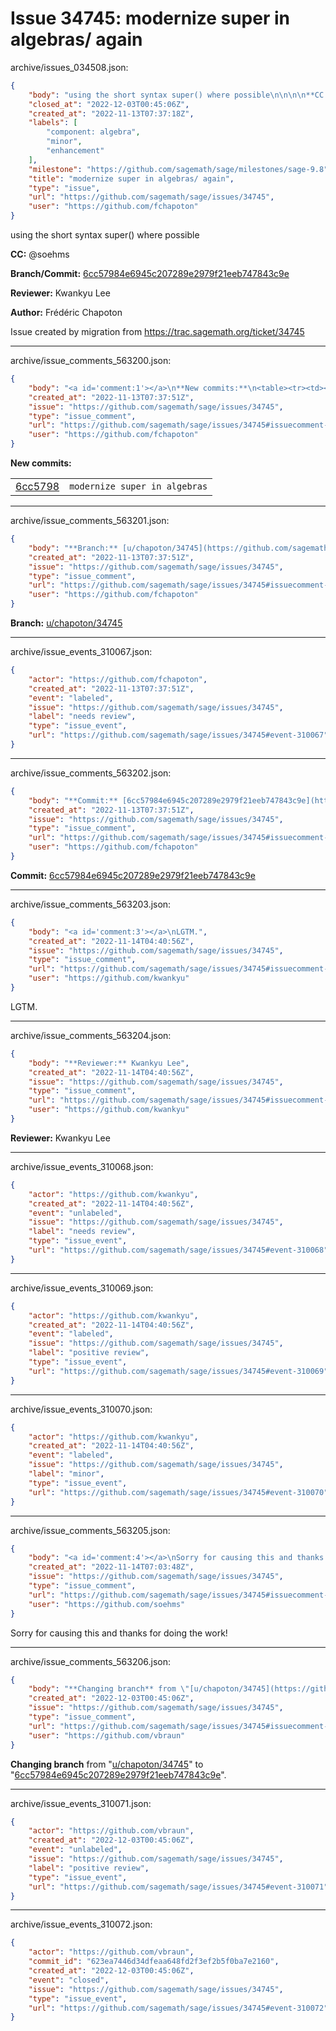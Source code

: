 # Issue 34745: modernize super in algebras/ again

archive/issues_034508.json:
```json
{
    "body": "using the short syntax super() where possible\n\n\n\n**CC:**  @soehms\n\n**Branch/Commit:** [6cc57984e6945c207289e2979f21eeb747843c9e](https://github.com/sagemath/sagetrac-mirror/commit/6cc57984e6945c207289e2979f21eeb747843c9e)\n\n**Reviewer:** Kwankyu Lee\n\n**Author:** Fr\u00e9d\u00e9ric Chapoton\n\nIssue created by migration from https://trac.sagemath.org/ticket/34745\n\n",
    "closed_at": "2022-12-03T00:45:06Z",
    "created_at": "2022-11-13T07:37:18Z",
    "labels": [
        "component: algebra",
        "minor",
        "enhancement"
    ],
    "milestone": "https://github.com/sagemath/sage/milestones/sage-9.8",
    "title": "modernize super in algebras/ again",
    "type": "issue",
    "url": "https://github.com/sagemath/sage/issues/34745",
    "user": "https://github.com/fchapoton"
}
```
using the short syntax super() where possible



**CC:**  @soehms

**Branch/Commit:** [6cc57984e6945c207289e2979f21eeb747843c9e](https://github.com/sagemath/sagetrac-mirror/commit/6cc57984e6945c207289e2979f21eeb747843c9e)

**Reviewer:** Kwankyu Lee

**Author:** Frédéric Chapoton

Issue created by migration from https://trac.sagemath.org/ticket/34745





---

archive/issue_comments_563200.json:
```json
{
    "body": "<a id='comment:1'></a>\n**New commits:**\n<table><tr><td><a href=\"https://github.com/sagemath/sagetrac-mirror/commit/6cc57984e6945c207289e2979f21eeb747843c9e\">6cc5798</a></td><td><code>modernize super in algebras</code></td></tr></table>\n",
    "created_at": "2022-11-13T07:37:51Z",
    "issue": "https://github.com/sagemath/sage/issues/34745",
    "type": "issue_comment",
    "url": "https://github.com/sagemath/sage/issues/34745#issuecomment-563200",
    "user": "https://github.com/fchapoton"
}
```

<a id='comment:1'></a>
**New commits:**
<table><tr><td><a href="https://github.com/sagemath/sagetrac-mirror/commit/6cc57984e6945c207289e2979f21eeb747843c9e">6cc5798</a></td><td><code>modernize super in algebras</code></td></tr></table>




---

archive/issue_comments_563201.json:
```json
{
    "body": "**Branch:** [u/chapoton/34745](https://github.com/sagemath/sagetrac-mirror/tree/u/chapoton/34745)",
    "created_at": "2022-11-13T07:37:51Z",
    "issue": "https://github.com/sagemath/sage/issues/34745",
    "type": "issue_comment",
    "url": "https://github.com/sagemath/sage/issues/34745#issuecomment-563201",
    "user": "https://github.com/fchapoton"
}
```

**Branch:** [u/chapoton/34745](https://github.com/sagemath/sagetrac-mirror/tree/u/chapoton/34745)



---

archive/issue_events_310067.json:
```json
{
    "actor": "https://github.com/fchapoton",
    "created_at": "2022-11-13T07:37:51Z",
    "event": "labeled",
    "issue": "https://github.com/sagemath/sage/issues/34745",
    "label": "needs review",
    "type": "issue_event",
    "url": "https://github.com/sagemath/sage/issues/34745#event-310067"
}
```



---

archive/issue_comments_563202.json:
```json
{
    "body": "**Commit:** [6cc57984e6945c207289e2979f21eeb747843c9e](https://github.com/sagemath/sagetrac-mirror/commit/6cc57984e6945c207289e2979f21eeb747843c9e)",
    "created_at": "2022-11-13T07:37:51Z",
    "issue": "https://github.com/sagemath/sage/issues/34745",
    "type": "issue_comment",
    "url": "https://github.com/sagemath/sage/issues/34745#issuecomment-563202",
    "user": "https://github.com/fchapoton"
}
```

**Commit:** [6cc57984e6945c207289e2979f21eeb747843c9e](https://github.com/sagemath/sagetrac-mirror/commit/6cc57984e6945c207289e2979f21eeb747843c9e)



---

archive/issue_comments_563203.json:
```json
{
    "body": "<a id='comment:3'></a>\nLGTM.",
    "created_at": "2022-11-14T04:40:56Z",
    "issue": "https://github.com/sagemath/sage/issues/34745",
    "type": "issue_comment",
    "url": "https://github.com/sagemath/sage/issues/34745#issuecomment-563203",
    "user": "https://github.com/kwankyu"
}
```

<a id='comment:3'></a>
LGTM.



---

archive/issue_comments_563204.json:
```json
{
    "body": "**Reviewer:** Kwankyu Lee",
    "created_at": "2022-11-14T04:40:56Z",
    "issue": "https://github.com/sagemath/sage/issues/34745",
    "type": "issue_comment",
    "url": "https://github.com/sagemath/sage/issues/34745#issuecomment-563204",
    "user": "https://github.com/kwankyu"
}
```

**Reviewer:** Kwankyu Lee



---

archive/issue_events_310068.json:
```json
{
    "actor": "https://github.com/kwankyu",
    "created_at": "2022-11-14T04:40:56Z",
    "event": "unlabeled",
    "issue": "https://github.com/sagemath/sage/issues/34745",
    "label": "needs review",
    "type": "issue_event",
    "url": "https://github.com/sagemath/sage/issues/34745#event-310068"
}
```



---

archive/issue_events_310069.json:
```json
{
    "actor": "https://github.com/kwankyu",
    "created_at": "2022-11-14T04:40:56Z",
    "event": "labeled",
    "issue": "https://github.com/sagemath/sage/issues/34745",
    "label": "positive review",
    "type": "issue_event",
    "url": "https://github.com/sagemath/sage/issues/34745#event-310069"
}
```



---

archive/issue_events_310070.json:
```json
{
    "actor": "https://github.com/kwankyu",
    "created_at": "2022-11-14T04:40:56Z",
    "event": "labeled",
    "issue": "https://github.com/sagemath/sage/issues/34745",
    "label": "minor",
    "type": "issue_event",
    "url": "https://github.com/sagemath/sage/issues/34745#event-310070"
}
```



---

archive/issue_comments_563205.json:
```json
{
    "body": "<a id='comment:4'></a>\nSorry for causing this and thanks for doing the work!",
    "created_at": "2022-11-14T07:03:48Z",
    "issue": "https://github.com/sagemath/sage/issues/34745",
    "type": "issue_comment",
    "url": "https://github.com/sagemath/sage/issues/34745#issuecomment-563205",
    "user": "https://github.com/soehms"
}
```

<a id='comment:4'></a>
Sorry for causing this and thanks for doing the work!



---

archive/issue_comments_563206.json:
```json
{
    "body": "**Changing branch** from \"[u/chapoton/34745](https://github.com/sagemath/sagetrac-mirror/tree/u/chapoton/34745)\" to \"[6cc57984e6945c207289e2979f21eeb747843c9e](https://github.com/sagemath/sagetrac-mirror/commit/6cc57984e6945c207289e2979f21eeb747843c9e)\".",
    "created_at": "2022-12-03T00:45:06Z",
    "issue": "https://github.com/sagemath/sage/issues/34745",
    "type": "issue_comment",
    "url": "https://github.com/sagemath/sage/issues/34745#issuecomment-563206",
    "user": "https://github.com/vbraun"
}
```

**Changing branch** from "[u/chapoton/34745](https://github.com/sagemath/sagetrac-mirror/tree/u/chapoton/34745)" to "[6cc57984e6945c207289e2979f21eeb747843c9e](https://github.com/sagemath/sagetrac-mirror/commit/6cc57984e6945c207289e2979f21eeb747843c9e)".



---

archive/issue_events_310071.json:
```json
{
    "actor": "https://github.com/vbraun",
    "created_at": "2022-12-03T00:45:06Z",
    "event": "unlabeled",
    "issue": "https://github.com/sagemath/sage/issues/34745",
    "label": "positive review",
    "type": "issue_event",
    "url": "https://github.com/sagemath/sage/issues/34745#event-310071"
}
```



---

archive/issue_events_310072.json:
```json
{
    "actor": "https://github.com/vbraun",
    "commit_id": "623ea7446d34dfeaa648fd2f3ef2b5f0ba7e2160",
    "created_at": "2022-12-03T00:45:06Z",
    "event": "closed",
    "issue": "https://github.com/sagemath/sage/issues/34745",
    "type": "issue_event",
    "url": "https://github.com/sagemath/sage/issues/34745#event-310072"
}
```
